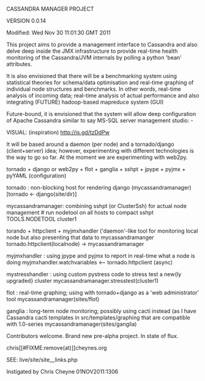 CASSANDRA MANAGER PROJECT

VERSION 0.0.14

Modified: Wed Nov 30 11:01:30 GMT 2011

This project aims to provide a management interface to Cassandra and also delve
deep inside the JMX infrastructure to provide real-time health monitoring of
the Cassandra/JVM internals by polling a python 'bean' attributes.  

It is also envisioned that there will be a
benchmarking system using statistical theories for schema/data optimisation and
real-time graphing of individual node structures and benchmarks.  In other
words, real-time analysis of incoming data; real-time analysis of actual
performance and also integrating (FUTURE) hadoop-based mapreduce system (GUI)

Future-bound, it is envisioned that the system will allow deep configuration
of Apache Cassandra similar to say MS-SQL server management studio: -

VISUAL: (inspiration) http://is.gd/tzDdPw

It will be based around a daemon (per node) and a tornado/django (client+server)
idea; however, experimenting with different technologies is the way to go so
far.  At the moment we are experimenting with web2py.

tornado + django or web2py + flot + ganglia + sshpt + jpype + pyjmx + pyYAML
(configuration)


tornado : non-blocking host for rendering django (mycassandramanager)
    [tornado <- django(site/dir)]


mycassandramanager: combining sshpt (or ClusterSsh) for actual node management
    # run nodetool on all hosts to compact
    sshpt TOOLS.NODETOOL cluster1 

torando + httpclient + myjmxhandler ('daemon'-like tool for monitoring local
node but also presenting that data to mycassandramanger
    tornado.httpclient(localnode) -> mycassandramanager

myjmxhandler : using jpype and pyjmx to report in real-time what a node is
doing
    myjmxhandler.watchvariables <-- tornado.httpclient (async)


mystresshandler : using custom pystress code to stress test a new{ly upgraded}
cluster
    mycassandramanager.stresstest(cluster1)


flot : real-time graphing; using with tornado+django as a 'web administrator'
tool
    mycassandramanager(sites/flot)


ganglia : long-term node monitoring; possibly using cacti instead (as I have
Cassandra cacti templates in src/templates/graphing that are compatible with
1.0-series
    mycassandramanager(sites/ganglia)

Contributors welcome. Brand new pre-alpha project.  In state of flux.

chris[[#FIXME:remove(at)]]cheynes.org

SEE: live/site/site__links.php

Instigated by Chris Cheyne 01NOV2011:1306
